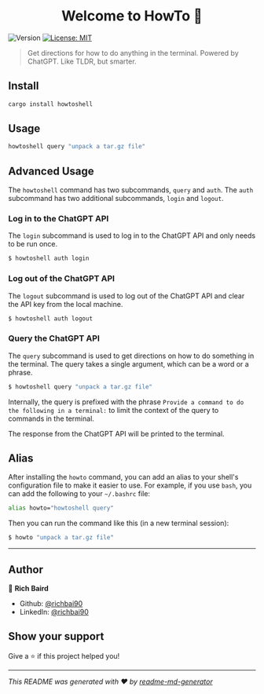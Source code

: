 <h1 align="center">Welcome to HowTo 👋</h1>
<p>
  <img alt="Version" src="https://img.shields.io/badge/version-1.0.0-blue.svg?cacheSeconds=2592000" />
  <a href="#" target="_blank">
    <img alt="License: MIT" src="https://img.shields.io/badge/License-MIT-yellow.svg" />
  </a>
</p>

> Get directions for how to do anything in the terminal. Powered by ChatGPT. Like TLDR, but smarter.

## Install

```sh
cargo install howtoshell
```

## Usage

```sh
howtoshell query "unpack a tar.gz file"
```

## Advanced Usage

The `howtoshell` command has two subcommands, `query` and `auth`. The `auth` subcommand has two additional subcommands, `login` and `logout`.


### Log in to the ChatGPT API
The `login` subcommand is used to log in to the ChatGPT API and only needs to be run once.
```bash
$ howtoshell auth login
```

### Log out of the ChatGPT API
The `logout` subcommand is used to log out of the ChatGPT API and clear the API key from the local machine.

```bash
$ howtoshell auth logout
```

### Query the ChatGPT API
The `query` subcommand is used to get directions on how to do something in the terminal. The query takes a single argument, which can be a word or a phrase. 

```bash
$ howtoshell query "unpack a tar.gz file"
```

Internally, the query is prefixed with the phrase `Provide a command to do the following in a terminal:` to limit the context of the query to commands in the terminal.

The response from the ChatGPT API will be printed to the terminal.

## Alias
After installing the `howto` command, you can add an alias to your shell's configuration file to make it easier to use. For example, if you use `bash`, you can add the following to your `~/.bashrc` file:

```bash
alias howto="howtoshell query"
```
Then you can run the command like this (in a new terminal session):

```bash
$ howto "unpack a tar.gz file"
```

---

## Author

👤 **Rich Baird**

* Github: [@richbai90](https://github.com/richbai90)
* LinkedIn: [@richbai90](https://linkedin.com/in/richbai90)

## Show your support

Give a ⭐️ if this project helped you!

***
_This README was generated with ❤️ by [readme-md-generator](https://github.com/kefranabg/readme-md-generator)_